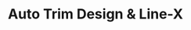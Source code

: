 ---
title: "Auto Trim Design & Line-X"
url: /boerne/auto-trim-design-und-line-x/
shop: Autoteile
---